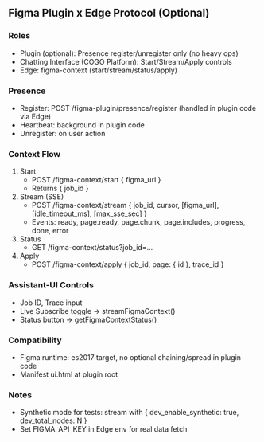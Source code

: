 ## Figma Plugin x Edge Protocol (Optional)

### Roles
- Plugin (optional): Presence register/unregister only (no heavy ops)
- Chatting Interface (COGO Platform): Start/Stream/Apply controls
- Edge: figma-context (start/stream/status/apply)

### Presence
- Register: POST /figma-plugin/presence/register (handled in plugin code via Edge)
- Heartbeat: background in plugin code
- Unregister: on user action

### Context Flow
1. Start
   - POST /figma-context/start { figma_url }
   - Returns { job_id }
2. Stream (SSE)
   - POST /figma-context/stream { job_id, cursor, [figma_url], [idle_timeout_ms], [max_sse_sec] }
   - Events: ready, page.ready, page.chunk, page.includes, progress, done, error
3. Status
   - GET /figma-context/status?job_id=...
4. Apply
   - POST /figma-context/apply { job_id, page: { id }, trace_id }

### Assistant-UI Controls
- Job ID, Trace input
- Live Subscribe toggle → streamFigmaContext()
- Status button → getFigmaContextStatus()

### Compatibility
- Figma runtime: es2017 target, no optional chaining/spread in plugin code
- Manifest ui.html at plugin root

### Notes
- Synthetic mode for tests: stream with { dev_enable_synthetic: true, dev_total_nodes: N }
- Set FIGMA_API_KEY in Edge env for real data fetch

